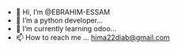 - 👋 Hi, I’m @EBRAHIM-ESSAM
- 👀 I’m a python developer...
- 🌱 I’m currently learning odoo...
- 📫 How to reach me ...
  hima22diab@gmail.com

<!---
EBRAHIM-ESSAM/EBRAHIM-ESSAM is a ✨ special ✨ repository because its `README.md` (this file) appears on your GitHub profile.
You can click the Preview link to take a look at your changes.
--->
